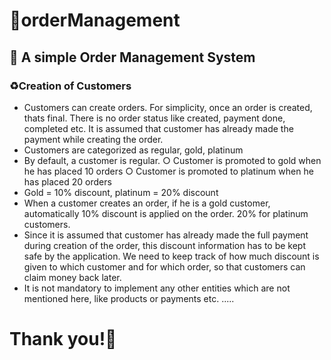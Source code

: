 # 🔖orderManagement 
## 📌 A simple Order Management System
### ♻️Creation of Customers
- Customers can create orders. For simplicity, once an order is created, thats final.
There is no order status like created, payment done, completed etc. It is
assumed that customer has already made the payment while creating the order.
- Customers are categorized as regular, gold, platinum
- By default, a customer is regular.
○ Customer is promoted to gold when he has placed 10 orders
○ Customer is promoted to platinum when he has placed 20 orders
- Gold = 10% discount, platinum = 20% discount
- When a customer creates an order, if he is a gold customer, automatically 10%
discount is applied on the order. 20% for platinum customers.
- Since it is assumed that customer has already made the full payment during
creation of the order, this discount information has to be kept safe by the
application. We need to keep track of how much discount is given to which
customer and for which order, so that customers can claim money back later.
- It is not mandatory to implement any other entities which are not mentioned here,
like products or payments etc.
.....
# Thank you!💚

